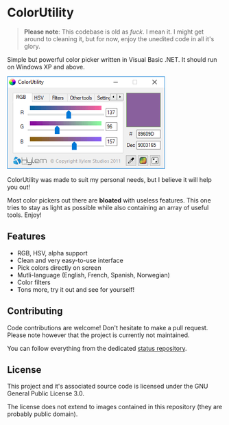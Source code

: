# ColorUtility

>  **Please note**: This codebase is old as *fuck*. I mean it. I might get around to cleaning it, but for now, enjoy the unedited code in all it's glory.

Simple but powerful color picker written in Visual Basic .NET. It should run on Windows XP and above.

![Screenshot](screenshot.png)

ColorUtility was made to suit my personal needs, but I believe it will help you out!

Most color pickers out there are **bloated** with useless features. This one tries to stay as light as possible while also containing an array of useful tools. Enjoy!


## Features

- RGB, HSV, alpha support
- Clean and very easy-to-use interface
- Pick colors directly on screen
- Mutli-language (English, French, Spanish, Norwegian)
- Color filters
- Tons more, try it out and see for yourself!


## Contributing

Code contributions are welcome! Don't hesitate to make a pull request. Please note however that the project is currently not maintained.

You can follow everything from the dedicated [status repository](https://github.com/xylemstudios/status).


## License

This project and it's associated source code is licensed under the GNU General Public License 3.0.

The license does not extend to images contained in this repository (they are probably public domain).